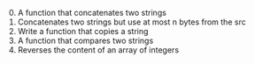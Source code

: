 0. A function that concatenates two strings
1. Concatenates two strings but use at most n bytes from the src
2. Write a function that copies a string
3. A function that compares two strings
4. Reverses the content of an array of integers
